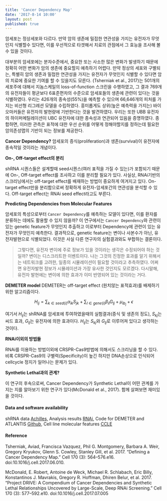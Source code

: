 ```yaml
---
title: 'Cancer Dependency Map'
date: '2017-8-14 10:00'
layout: post
published: true
---
```

암세포는 정상세포와 다르다. 만약 암의 생존에 밀접한 연관성을 가지는 유전자가 무엇인지 식별할수 있다면, 이를 우선적으로 타겟해서 치료의 관점에서 그 효능을 조사해 볼 수 있을 것이다.

대부분의 암세포에는 분자수준에서, 중요한 또는 사소한 많은 변화가 발생하기 때문에 정확히 어떤 변화가 암의 생존에 중요할지 예측하기 어렵다. 만약 정상의 세포와 구별되는, 특별히 암의 생존과 밀접한 연관성을 가지는 유전자가 무엇인지 식별할 수 있다면 암의 치료에 중요한 기여를 할 수 있을지도 모른다. (Tsherniak et al., 2017)는 501개의 세포주에 대해서 지놈스케일의 loss-of-function 스크린을 수행하였고, 그 결과 769개의 유전자들이 평균보다 6표준편차의 수준으로 암세포들의 생존에 관련이 있다는 것을 식별하였다. 우리는 426개의 종속성(55%)을 예측할 수 있으며 66,646개의 피처를 가지는 비선형 리그레션 모델을 수립하였다. 흥미롭게도 상위(높은 예측력을 가지는) 바이오마커들은 유전자의 발현량에 기반한다는 것을 발견하였다. 우리는 또한 UBB 유전자의 하이퍼메틸레이션이 UBC 유전자에 대한 종속성과 연관되어 있음을 증명하였다. 종합하면, 이러한 관측은 표적에 대한 우선 순위를 어떻게 정해야할지를 정하는데 필요한 암의존성맵의 기반이 되는 정보를 제공한다.

**Cancer Dependency?**
암세포의 증식(proliferation)과 생존(survival)이 유전자에 종속적일 것이라는 개념이다.

**On-, Off-target effect의 분리**

shRNA 시퀀스들은 설계할때 seed시퀀스(여러 표적을 가질 수 있는)가 포함되기 때문에 On-, Off-target effect를 조사하고 이를 분리할 필요가 있다. 사실상, RNAi기반의 스크리닝에서는 off-target effect를 배재하는 방법이 중요하게 여겨지고 있다. On-target effect만을 분리함으로써 정확하게 유전자-암세포간의 연관성을 분석할 수 있다. Off-target effect는 RNAi seed effect라고도 부른다.

**Predicting Dependencies from Molecular Features**

암세포의 특성으로부터 `Cancer Dependency`를 예측하는 모델이 있다면, 이를 환자를 분류하는 데에도 활용할 수 있지 않을까? 이 연구에서는 `Cancer Dependency`와 관련이 있는 genetic feature가 무엇인지 추출하고 이로부터 Dependency에 관련이 있는 유전자가 무엇인지 예측한다. 결과적으로, genetic feature는 변이나 사본수가 아닌, 유전자발현으로 식별되었다. 이것은 사실 다른 연구자의 실험결과와도 부합하는 결론이다.

> 그렇다면, 유전자 변이에 주로 정보가 있을 것이라는 생각은 수정되어야 하는 것일까? 변이는 디스크리트한 이벤트이다. 나는  그것의 진정한 효과를 알기 위해서는 네트워크를 고려한, 일종의 시뮬레이션이 필요할 것이라고 추측하였다. 어쩌면 유전자발현 정보가 시뮬레이션과 가장 유사한 것인지도 모르겠다. 다시말해, 유전자 발현에는 변이에 의한 효과가 이미 반영되어 있는 것이라는 거다.

**DEMETER model**
DEMETER는 off-target effect (원치않는 표적효과)를 배제하기 위한 알고리즘이다.

$$H_{ij} = \sum_{k\in seed(i)}\alpha_{ik}S_{jk}+\sum_{l\in gene(i)}\beta_{il}G_{lj}+\mu_{ib_{j}}+\epsilon$$

여기서 $H_{ij}$는 shRNA를 암세포에 투여하였을때의 실험결과(증식 및 생존의 정도), $S_{kj}$는 씨드 효과, $G_{lj}$는 유전자에 의한 효과이다. $H_{ij}$는 $S_{kj}$와 $G_{lj}$로 이루어져 있다고 생각하는 것이다.

**RNAi이외의 방법들**

RNAi를 이용하는 방법이외에 CRSPR-Cas9방법에 의해서도 스크리닝을 할 수 있다. 비록 CRSPR-Cas9의 구별력(Specificity)이 높긴 하지만 DNA손상으로 인식되어 cellcycle 정지가 일어나는 문제가 있다.

**Synthetic Lethal과의 관계?**

이 연구의 후속으로써, Cancer Dependency가 Synthetic Lethal이 어떤 관계를 가지는 지를 알아보기 위한 연구가 있다(McDonald et al., 2017). 함께 살펴보면 재미있을 것이다.

#### Data and software availability

shRNA data [Achilles](https://portals.broadinstitute.org/achilles),
Analysis results [RNAi](https://depmap.org/rnai),
Code for DEMETER and ATLANTIS [Github](https://github.com/cancerdatasci),
Cell line molecular features [CCLE](https://portals.broadinstitute.org/ccle)

#### Reference

Tsherniak, Aviad, Francisca Vazquez, Phil G. Montgomery, Barbara A. Weir, Gregory Kryukov, Glenn S. Cowley, Stanley Gill, et al. 2017. “Defining a Cancer Dependency Map.” Cell 170 (3): 564–576.e16. doi:10.1016/j.cell.2017.06.010.

McDonald, E. Robert, Antoine de Weck, Michael R. Schlabach, Eric Billy, Konstantinos J. Mavrakis, Gregory R. Hoffman, Dhiren Belur, et al. 2017. “Project DRIVE: A Compendium of Cancer Dependencies and Synthetic Lethal Relationships Uncovered by Large-Scale, Deep RNAi Screening.” Cell 170 (3): 577–592.e10. doi:10.1016/j.cell.2017.07.005
